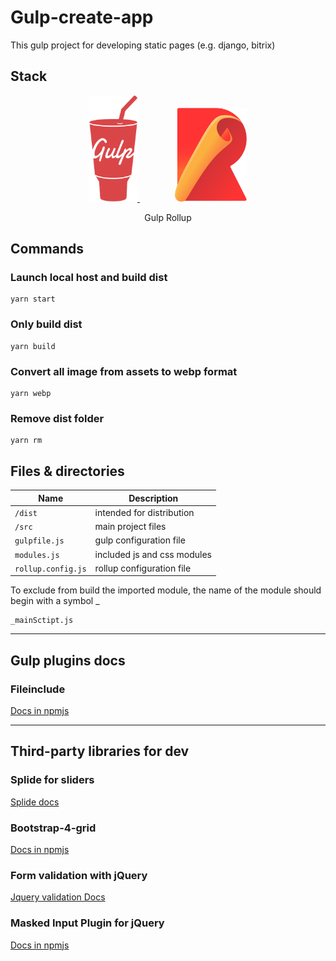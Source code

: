 # Gulp-create-app

This gulp project for developing static pages (e.g. django, bitrix)

## Stack
<p align="center">
<a href="https://github.com/gulpjs/gulp" target="_blank" rel="noopener noreferrer">
<img width="77" height="170" src='./src/images/gulp-logo.png' alt='gulp-logo'>
</a>
<a href="https://github.com/rollup/rollup" target="_blank" rel="noopener noreferrer" style="margin-left: 4em">
<img width="115" height="150" src='./src/images/rollup-logo.png' alt='gulp-logo'>
</a>
</p>
<p align="center">
<p align="center">Gulp Rollup</p>
</p>


## Commands

### Launch local host and build dist
```
yarn start
``` 
### Only build dist
```
yarn build
```  
### Convert all image from assets to webp format
```
yarn webp
```
### Remove dist folder
```
yarn rm
``` 

## Files & directories

| Name                |  Description                                  |
|----------------------|--------------------------------------------|
| `/dist`          | intended for distribution           |
| `/src`    | main project files                                 |
| `gulpfile.js`    | gulp configuration file                                 |
| `modules.js`    | included js and css modules                                 |
| `rollup.config.js`    | rollup configuration file                                 |

To exclude from build the imported module, the name of the module should begin with a symbol _
```
_mainSctipt.js
```
---
## Gulp plugins docs
### Fileinclude
[Docs in npmjs](https://www.npmjs.com/package/gulp-file-include)

---
## Third-party libraries for dev
### Splide for sliders
[Splide docs](https://splidejs.com) 
### Bootstrap-4-grid
[Docs in npmjs](https://www.npmjs.com/package/bootstrap-4-grid) 
### Form validation with jQuery
[Jquery validation Docs](https://jqueryvalidation.org/documentation) 
### Masked Input Plugin for jQuery
[Docs in npmjs](https://www.npmjs.com/package/jquery.maskedinput) 